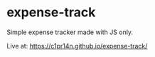 # expense-track

Simple expense tracker made with JS only.

Live at: https://c1pr14n.github.io/expense-track/

